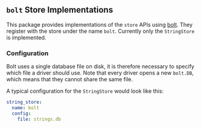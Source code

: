 ## `bolt` Store Implementations

This package provides implementations of the `store` APIs using [bolt].
They register with the store under the name `bolt`.
Currently only the `StringStore` is implemented.

[bolt]: https://github.com/boltdb/bolt

### Configuration

Bolt uses a single database file on disk, it is therefore necessary to specify which file a driver should use.
Note that every driver opens a new `bolt.DB`, which means that they cannot share the same file.

A typical configuration for the `StringStore` would look like this:

```yaml
string_store:
  name: bolt
  config:
    file: strings.db
```
